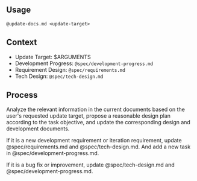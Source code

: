 ## Usage

`@update-docs.md <update-target>`

## Context

- Update Target: $ARGUMENTS
- Development Progress: `@spec/development-progress.md`
- Requirement Design: `@spec/requirements.md`
- Tech Design: `@spec/tech-design.md`

## Process

Analyze the relevant information in the current documents based on the user's requested update target, propose a reasonable design plan according to the task objective, and update the corresponding design and development documents.

If it is a new development requirement or iteration requirement, update @spec/requirements.md and @spec/tech-design.md. And add a new task in @spec/development-progress.md.

If it is a bug fix or improvement, update @spec/tech-design.md and @spec/development-progress.md.
